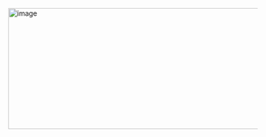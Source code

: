 <img width="738" height="246" alt="image" src="https://github.com/user-attachments/assets/67a4a7bc-48a7-4b18-8314-90366acf5499" />

